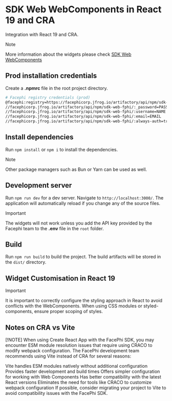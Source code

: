 # SDK Web WebComponents in React 19 and CRA

Integration with React 19 and CRA.

> [!NOTE]
> More information about the widgets please check [SDK Web WebComponents](https://docs.identity-platform.io/docs/SDK_Web/Web_Components/)

## Prod installation credentials

Create a **.npmrc** file in the root project directory.

  ```bash
  # Facephi registry credentials (prod)
  @facephi:registry=https://facephicorp.jfrog.io/artifactory/api/npm/sdk-web-fphi/
  //facephicorp.jfrog.io/artifactory/api/npm/sdk-web-fphi/:_password=PASSWORD
  //facephicorp.jfrog.io/artifactory/api/npm/sdk-web-fphi/:username=NAME
  //facephicorp.jfrog.io/artifactory/api/npm/sdk-web-fphi/:email=EMAIL
  //facephicorp.jfrog.io/artifactory/api/npm/sdk-web-fphi/:always-auth=true
  ```

## Install dependencies

Run `npm install` or `npm i` to install the dependencies.

> [!NOTE]
> Other package managers such as Bun or Yarn can be used as well.

## Development server

Run `npm run dev` for a dev server. Navigate to `http://localhost:3000/`. The application will automatically reload if you change any of the source files.

> [!IMPORTANT]
> The widgets will not work unless you add the API key provided by the Facephi team to the **.env** file in the `root` folder.

## Build

Run `npm run build` to build the project. The build artifacts will be stored in the `dist/` directory.

## Widget Customisation in React 19

> [!IMPORTANT]
> It is important to correctly configure the styling approach in React to avoid conflicts with the WebComponents. When using CSS modules or styled-components, ensure proper scoping of styles.

## Notes on CRA vs Vite
[!NOTE] When using Create React App with the FacePhi SDK, you may encounter ESM module resolution issues that require using CRACO to modify webpack configuration. The FacePhi development team recommends using Vite instead of CRA for several reasons:

Vite handles ESM modules natively without additional configuration
Provides faster development and build times
Offers simpler configuration for working with Web Components
Has better compatibility with the latest React versions
Eliminates the need for tools like CRACO to customize webpack configuration
If possible, consider migrating your project to Vite to avoid compatibility issues with the FacePhi SDK.